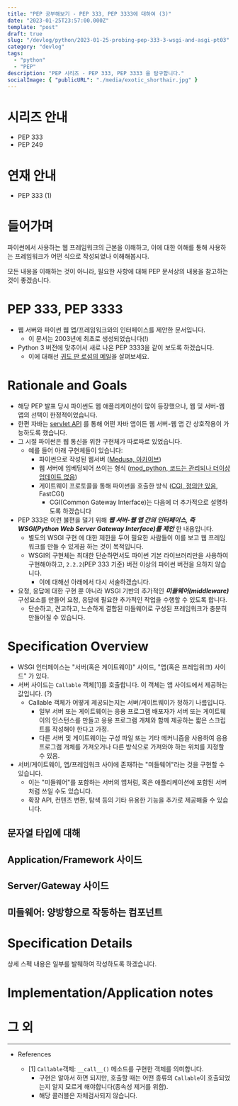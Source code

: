 ```yaml
---
title: "PEP 공부해보기 - PEP 333, PEP 3333에 대하여 (3)"
date: "2023-01-25T23:57:00.000Z"
template: "post"
draft: true
slug: "/devlog/python/2023-01-25-probing-pep-333-3-wsgi-and-asgi-pt03"
category: "devlog"
tags:
  - "python"
  - "PEP"
description: "PEP 시리즈 - PEP 333, PEP 3333 을 탐구합니다."
socialImage: { "publicURL": "./media/exotic_shorthair.jpg" }
---
```


# 시리즈 안내

- PEP 333
- PEP 249

# 연재 안내

- PEP 333 (1)

# 들어가며

파이썬에서 사용하는 웹 프레임워크의 근본을 이해하고, 이에 대한 이해를 통해 사용하는 프레임워크가 어떤 식으로 작성되었나 이해해봅시다.

모든 내용을 이해하는 것이 아니라, 필요한 사항에 대해 PEP 문서상의 내용을 참고하는 것이 좋겠습니다.

# PEP 333, PEP 3333

- 웹 서버와 파이썬 웹 앱/프레임워크와의 인터페이스를 제안한 문서입니다.
  - 이 문서는 2003년에 최초로 생성되었습니다(!)
- Python 3 버전에 맞추어서 새로 나온 PEP 3333을 같이 보도록 하겠습니다.
  - 이에 대해선 [귀도 판 로섬의 메일](https://mail.python.org/pipermail/python-dev/2010-September/104114.html)을 살펴보세요.

# Rationale and Goals

- 해당 PEP 발표 당시 파이썬도 웹 애플리케이션이 많이 등장했으나, 웹 및 서버-웹 앱의 선택이 한정적이었습니다.
- 한편 자바는 [servlet API](https://www.geeksforgeeks.org/servlet-api/) 를 통해 어떤 자바 앱이든 웹 서버-웹 앱 간 상호작용이 가능하도록 했습니다.
- 그 시절 파이썬은 웹 통신을 위한 구현체가 따로따로 있었습니다.
  - 예를 들어 아래 구현체들이 있습니다:
    - 파이썬으로 작성된 웹서버 ([Medusa, 아카이브](https://github.com/lispyclouds/medusa))
    - 웹 서버에 임베딩되어 쓰이는 형식 ([mod_python, 코드는 관리되나 더이상 업데이트 없음](https://github.com/grisha/mod_python))
    - 게이트웨이 프로토콜을 통해 파이썬을 호출한 방식 ([CGI, 정의만 있음](https://www.w3.org/CGI/), FastCGI)
      - CGI(Common Gateway Interface)는 다음에 더 추가적으로 설명하도록 하겠습니다
- PEP 333은 이런 불편을 덜기 위해 **_웹 서버-웹 앱 간의 인터페이스, 즉 WSGI(Python Web Server Gateway Interface)를 제안_** 한 내용입니다.
  - 별도의 WSGI 구현 에 대한 제한을 두어 필요한 사람들이 이를 보고 웹 프레임워크를 만들 수 있게끔 하는 것이 목적입니다.
  - WSGI의 구현체는 최대한 단순하면서도 파이썬 기본 라이브러리만을 사용하여 구현해야하고, `2.2.2`(PEP 333 기준) 버전 이상의 파이썬 버전을 요하지 않습니다.
    - 이에 대해선 아래에서 다시 서술하겠습니다.
- 요청, 응답에 대한 구현 뿐 아니라 WSGI 기반의 추가적인 **_미들웨어(middleware)_** 구성요소를 만들어 요청, 응답에 필요한 추가적인 작업을 수행할 수 있도록 합니다.
  - 단순하고, 견고하고, 느슨하게 결합된 미들웨어로 구성된 프레임워크가 충분히 만들어질 수 있습니다.

# Specification Overview

- WSGI 인터페이스는 "서버(혹은 게이트웨이)" 사이드, "앱(혹은 프레임워크) 사이드" 가 있다.
- 서버 사이드는 `Callable` 객체[1]를 호출합니다. 이 객체는 앱 사이드에서 제공하는 값입니다. (?)
  - Callable 객체가 어떻게 제공되는지는 서버/게이트웨이가 정하기 나름입니다.
    - 일부 서버 또는 게이트웨이는 응용 프로그램 배포자가 서버 또는 게이트웨이의 인스턴스를 만들고
      응용 프로그램 개체와 함께 제공하는 짧은 스크립트를 작성해야 한다고 가정.
    - 다른 서버 및 게이트웨이는 구성 파일 또는 기타 메커니즘을 사용하여 응용 프로그램 개체를 가져오거나
      다른 방식으로 가져와야 하는 위치를 지정할 수 있음.
- 서버/게이트웨이, 앱/프레임워크 사이에 존재하는 "미들웨어"라는 것을 구현할 수 있습니다.
  - 이는 "미들웨어"를 포함하는 서버의 앱처럼, 혹은 애플리케이션에 포함된 서버처럼 쓰일 수도 있습니다.
  - 확장 API, 컨텐츠 변환, 탐색 등의 기타 유용한 기능을 추가로 제공해줄 수 있습니다.

## 문자열 타입에 대해

## Application/Framework 사이드

## Server/Gateway 사이드

## 미들웨어: 양방향으로 작동하는 컴포넌트

# Specification Details

상세 스펙 내용은 일부를 발췌하여 작성하도록 하겠습니다.

# Implementation/Application notes

# 그 외

---

- References

  - [1] `Callable`객체: `__call__()` 메소드를 구현한 객체를 의미합니다.
    - 구현은 알아서 하면 되지만, 호출할 때는 어떤 종류의 `Callable`이 호출되었는지 알지 모르게 해야합니다(종속성 제거를 위함).
    - 해당 콜러블은 자체검사되지 않습니다.

